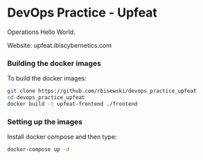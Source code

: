 # DevOps Practice - Upfeat

Operations Hello World.

Website: upfeat.ibiscybernetics.com

### Building the docker images

To build the docker images:

```bash
git clone https://github.com/rbisewski/devops_practice_upfeat
cd devops_practice_upfeat
docker build -t upfeat-frontend ./frontend
```

### Setting up the images

Install docker compose and then type:

```bash
docker-compose up -d
```
